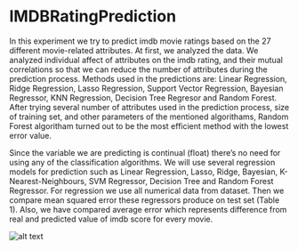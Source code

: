 # IMDBRatingPrediction

In this experiment we try to predict imdb movie ratings based on the 27 different movie-related attributes. At first, we analyzed the data. We analyzed individual affect of attributes on the imdb rating, and their mutual correlations so that we can reduce the number of attributes during the prediction process. Methods used in the predictions are: Linear Regression, Ridge Regression, Lasso Regression, Support Vector Regression, Bayesian Regressor, KNN Regression, Decision Tree Regresor and Random Forest. After trying several number of attributes used in the prediction process, size of training set, and other parameters of the mentioned algorithams, Random Forest algoritham turned out to be the most efficient method with the lowest error value.

Since the variable we are predicting is continual (float) there’s no need for using any of the classification algorithms. We will use several regression models for prediction such as Linear Regression, Lasso, Ridge, Bayesian, K-Nearest-Neighbours, SVM Regressor, Decision Tree and Random Forest Regressor. For regression we use all numerical data from dataset. Then we compare mean squared error these regressors produce on test set (Table 1). Also, we have compared average error which represents difference from real and predicted value of imdb score for every movie.

![alt text](https://previews.dropbox.com/p/thumb/AAf6MIqqnuQjB67YLtHTDEXl1I0O4jZYb2sKpQT1YrJj2ekFNMn2bCTaYVQW8ZJw3Up1UKhs1WAMbsiAxkZRWzqdeJ1_XG02AzTAqwQf3l3FDvF2ndTULzPneSh_vHcmh1r0E3MHbyWkyqvqXVgaGTFP0h2XuB3qp7Ixq96JquYCr8E5xkEb1tnNa-3FaQS9v3wG7mQ82B6shgUXYWBg22lhPKNRcPLv3w-N6HHjFLADOue8adKuVFhderqlx-3MDaSG6Cy77t4OKA5sRucL8DescYf_vPeEq9vBzHStuV9IDykglh8V_KV2i5CVmi3Q3FrP71xfzPsIAJ2bAGNU1QJ4/p.png?fv_content=true&size_mode=5) 
